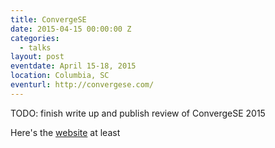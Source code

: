 ```yaml
---
title: ConvergeSE
date: 2015-04-15 00:00:00 Z
categories:
  - talks
layout: post
eventdate: April 15-18, 2015
location: Columbia, SC
eventurl: http://convergese.com/
---
```


TODO: finish write up and publish review of ConvergeSE 2015

Here's the [website](http://convergese.com/2015/speakers-details.php#garth-braithwaite) at least
